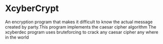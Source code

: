 # XcyberCrypt
An encryption program that makes it difficult to know the actual message created by party.This program implements the caesar cipher algorithm
The xcyberdec program uses bruteforcing to crack any caesar cipher any where in the world
